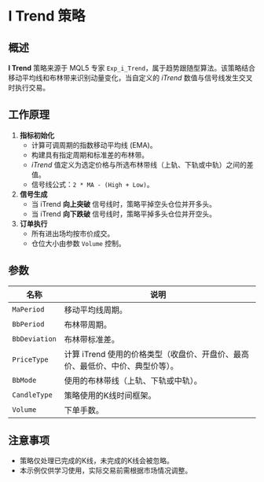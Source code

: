 # I Trend 策略

## 概述

**I Trend** 策略来源于 MQL5 专家 `Exp_i_Trend`，属于趋势跟随型算法。该策略结合移动平均线和布林带来识别动量变化，当自定义的 *iTrend* 数值与信号线发生交叉时执行交易。

## 工作原理

1. **指标初始化**
   - 计算可调周期的指数移动平均线 (EMA)。
   - 构建具有指定周期和标准差的布林带。
   - *iTrend* 值定义为选定价格与所选布林带线（上轨、下轨或中轨）之间的差值。
   - 信号线公式：`2 * MA - (High + Low)`。
2. **信号生成**
   - 当 iTrend **向上突破** 信号线时，策略平掉空头仓位并开多头。
   - 当 iTrend **向下跌破** 信号线时，策略平掉多头仓位并开空头。
3. **订单执行**
   - 所有进出场均按市价成交。
   - 仓位大小由参数 `Volume` 控制。

## 参数

| 名称 | 说明 |
|------|------|
| `MaPeriod` | 移动平均线周期。 |
| `BbPeriod` | 布林带周期。 |
| `BbDeviation` | 布林带标准差。 |
| `PriceType` | 计算 iTrend 使用的价格类型（收盘价、开盘价、最高价、最低价、中价、典型价等）。 |
| `BbMode` | 使用的布林带线（上轨、下轨或中轨）。 |
| `CandleType` | 策略使用的K线时间框架。 |
| `Volume` | 下单手数。 |

## 注意事项

- 策略仅处理已完成的K线，未完成的K线会被忽略。
- 本示例仅供学习使用，实际交易前需根据市场情况调整。
